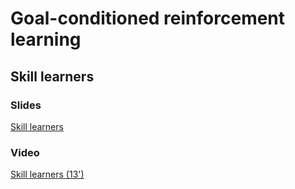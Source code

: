 # Goal-conditioned reinforcement learning

## Skill learners

### Slides

[Skill learners](https://master-dac.isir.upmc.fr/slides_bank/GCRL_skills.pdf)


### Video

[Skill learners (13')](https://youtu.be/TynCV1HaJbY)
